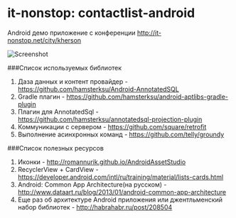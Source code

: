 # it-nonstop: contactlist-android

Android демо приложение с конференции http://it-nonstop.net/city/kherson

![Screenshot](https://github.com/hamsterksu/it-nonstop-contactlist-android/blob/master/it-nonstop-screenshot-android.png)

###Список используемых библиотек

1. Даза данных и контент провайдер - https://github.com/hamsterksu/Android-AnnotatedSQL
2. Gradle плагин - https://github.com/hamsterksu/android-aptlibs-gradle-plugin
3. Плагин для AnnotatedSql - https://github.com/hamsterksu/annotatedsql-projection-plugin
4. Коммуникации с сервером - https://github.com/square/retrofit
5. Выполнение асинхронных команд - https://github.com/telly/groundy

###Список полезных ресурсов

1. Иконки - http://romannurik.github.io/AndroidAssetStudio
2. RecyclerView + CardView - https://developer.android.com/intl/ru/training/material/lists-cards.html
3. Android: Common App Architecture(на русском) - http://www.dataart.ru/blog/2013/01/android-common-app-architecture
4. Еще раз об архитектуре Android приложения или джентльменский набор библиотек - http://habrahabr.ru/post/208504
